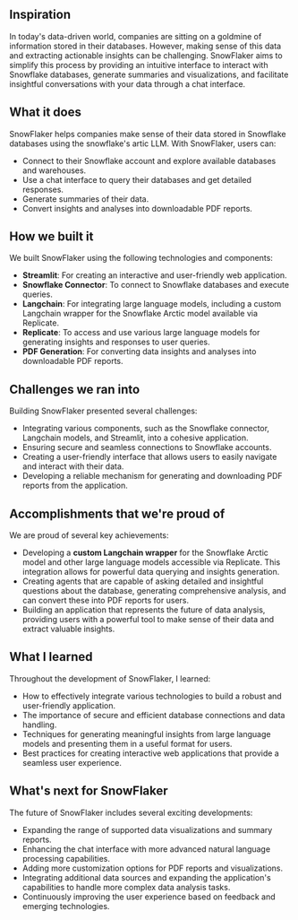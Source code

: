 ## Inspiration

In today's data-driven world, companies are sitting on a goldmine of information stored in their databases. However, making sense of this data and extracting actionable insights can be challenging. SnowFlaker aims to simplify this process by providing an intuitive interface to interact with Snowflake databases, generate summaries and visualizations, and facilitate insightful conversations with your data through a chat interface.

## What it does

SnowFlaker helps companies make sense of their data stored in Snowflake databases using the snowflake's artic LLM. With SnowFlaker, users can:
- Connect to their Snowflake account and explore available databases and warehouses.
- Use a chat interface to query their databases and get detailed responses.
- Generate summaries of their data.
- Convert insights and analyses into downloadable PDF reports.

## How we built it

We built SnowFlaker using the following technologies and components:
- **Streamlit**: For creating an interactive and user-friendly web application.
- **Snowflake Connector**: To connect to Snowflake databases and execute queries.
- **Langchain**: For integrating large language models, including a custom Langchain wrapper for the Snowflake Arctic model available via Replicate.
- **Replicate**: To access and use various large language models for generating insights and responses to user queries.
- **PDF Generation**: For converting data insights and analyses into downloadable PDF reports.

## Challenges we ran into

Building SnowFlaker presented several challenges:
- Integrating various components, such as the Snowflake connector, Langchain models, and Streamlit, into a cohesive application.
- Ensuring secure and seamless connections to Snowflake accounts.
- Creating a user-friendly interface that allows users to easily navigate and interact with their data.
- Developing a reliable mechanism for generating and downloading PDF reports from the application.

## Accomplishments that we're proud of

We are proud of several key achievements:
- Developing a **custom Langchain wrapper** for the Snowflake Arctic model and other large language models accessible via Replicate. This integration allows for powerful data querying and insights generation.
- Creating agents that are capable of asking detailed and insightful questions about the database, generating comprehensive analysis, and can convert these into PDF reports for users.
- Building an application that represents the future of data analysis, providing users with a powerful tool to make sense of their data and extract valuable insights.

## What I learned

Throughout the development of SnowFlaker, I learned:
- How to effectively integrate various technologies to build a robust and user-friendly application.
- The importance of secure and efficient database connections and data handling.
- Techniques for generating meaningful insights from large language models and presenting them in a useful format for users.
- Best practices for creating interactive web applications that provide a seamless user experience.

## What's next for SnowFlaker

The future of SnowFlaker includes several exciting developments:
- Expanding the range of supported data visualizations and summary reports.
- Enhancing the chat interface with more advanced natural language processing capabilities.
- Adding more customization options for PDF reports and visualizations.
- Integrating additional data sources and expanding the application's capabilities to handle more complex data analysis tasks.
- Continuously improving the user experience based on feedback and emerging technologies.